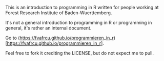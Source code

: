 This is an introduction to programming in R written for people working at 
Forest Research Institute of Baden-Wuerttemberg.

It's not a general introduction to programming in R or programming in general, 
it's rather an internal document.

Go to (https://fvafrcu.github.io/programmieren_in_r)[https://fvafrcu.github.io/programmieren_in_r].

Feel free to fork it crediting the LICENSE, but do not expect me to pull.

